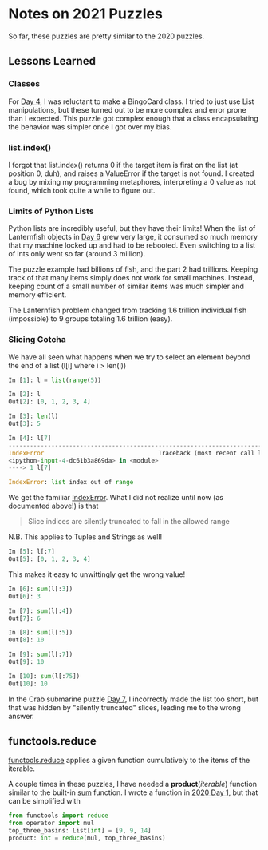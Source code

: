 # Notes on 2021 Puzzles

So far, these puzzles are pretty similar to the 2020 puzzles.

## Lessons Learned

### Classes

For [Day 4](d04.py), I was reluctant to make a BingoCard class. I tried to just use List manipulations, but
these turned out to be more complex and error prone than I expected. This puzzle got complex enough that a
class encapsulating the behavior was simpler once I got over my bias.

### list.index()

I forgot that list.index() returns 0 if the target item is first on the list (at position 0, duh), and raises a
ValueError if the target is not found. I created a bug by mixing my programming metaphores, interpreting a 0 value as not found, which took quite a while to figure out.

### Limits of Python Lists

Python lists are incredibly useful, but they have their limits!
When the list of Lanternfish objects in [Day 6](d06.py) grew very large, it consumed so much memory that my machine locked
up and had to be rebooted. Even switching to a list of ints only went so far (around 3 million).

The puzzle example had billions of fish, and the part 2 had trillions. Keeping track of that many items simply does not work
for small machines. Instead, keeping count of a small number of similar items was much simpler and memory efficient.

The Lanternfish problem changed from tracking 1.6 trillion individual fish (impossible) to 9 groups totaling 1.6 trillion (easy).

### Slicing Gotcha

We have all seen what happens when we try to select an element beyond the end of a list
(l[i] where i > len(l))

```python
In [1]: l = list(range(5))

In [2]: l
Out[2]: [0, 1, 2, 3, 4]

In [3]: len(l)
Out[3]: 5

In [4]: l[7]
---------------------------------------------------------------------------
IndexError                                Traceback (most recent call last)
<ipython-input-4-dc61b3a869da> in <module>
----> 1 l[7]

IndexError: list index out of range
```

We get the familiar [IndexError](https://docs.python.org/3/library/exceptions.html#IndexError). What I did not realize until now (as documented above!) is that

> Slice indices are silently truncated to fall in the allowed range

N.B. This applies to Tuples and Strings as well!

```python
In [5]: l[:7]
Out[5]: [0, 1, 2, 3, 4]
```

This makes it easy to unwittingly get the wrong value!

```python
In [6]: sum(l[:3])
Out[6]: 3

In [7]: sum(l[:4])
Out[7]: 6

In [8]: sum(l[:5])
Out[8]: 10

In [9]: sum(l[:7])
Out[9]: 10

In [10]: sum(l[:75])
Out[10]: 10
```

In the Crab submarine puzzle [Day 7](d07.py), I incorrectly made the list too short, but that was hidden by "silently truncated" slices, leading me to the wrong answer.

## functools.reduce

[functools.reduce](https://docs.python.org/3/library/functools.html#functools.reduce) applies a given function cumulatively
to the items of the iterable.

A couple times in these puzzles, I have needed a **product**(_iterable_) function similar to the built-in [sum](https://docs.python.org/3/library/functions.html#sum) function. I wrote a function in [2020 Day 1](2020/d01.py), but that can be simplified with

```python
from functools import reduce
from operator import mul
top_three_basins: List[int] = [9, 9, 14]
product: int = reduce(mul, top_three_basins)
```